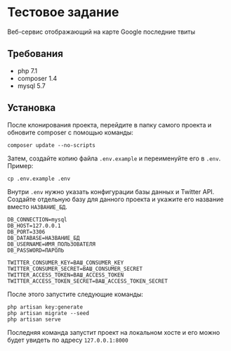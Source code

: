 # Тестовое задание
Веб-сервис отображающий на карте Google последние твиты

## Требования
- php 7.1
- composer 1.4
- mysql 5.7

## Установка
После клонирования проекта, перейдите в папку самого проекта и обновите composer с помощью команды:
```
composer update --no-scripts
```

Затем, создайте копию файла `.env.example` и переименуйте его в `.env`. Пример:
```
cp .env.example .env
```

Внутри `.env` нужно указать конфигурации базы данных и Twitter API. Создайте отдельную базу для данного проекта и укажите его название вместо `НАЗВАНИЕ_БД`.
```
DB_CONNECTION=mysql
DB_HOST=127.0.0.1
DB_PORT=3306
DB_DATABASE=НАЗВАНИЕ_БД
DB_USERNAME=ИМЯ_ПОЛЬЗОВАТЕЛЯ
DB_PASSWORD=ПАРОЛЬ

TWITTER_CONSUMER_KEY=ВАШ_CONSUMER_KEY
TWITTER_CONSUMER_SECRET=ВАШ_CONSUMER_SECRET
TWITTER_ACCESS_TOKEN=ВАШ_ACCESS_TOKEN
TWITTER_ACCESS_TOKEN_SECRET=ВАШ_ACCESS_TOKEN_SECRET
```

После этого запустите следующие команды:
```
php artisan key:generate
php artisan migrate --seed
php artisan serve
```

Последняя команда запустит проект на локальном хосте и его можно будет увидеть по адресу `127.0.0.1:8000`
